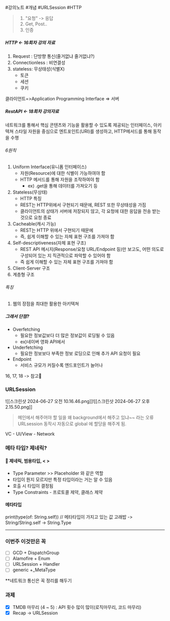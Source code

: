 #강의노트 #개념 #URLSession #HTTP 

>1. "요청" -> 응답
>2. Get, Post..
>3. 인증

##### HTTP <- 16회차 강의 자료
1. Request : 단방향 통신(줄거없냐 줄거없냐?)
2. Connectionless : 비연결성
3. stateless: 무상태성(식별X)
	- 토큰
	- 세션
	- 쿠키

클라이언트=>Application Programming Interface => 서버  

##### RestAPI <- 18회차 강의자료
네트워크를 통해서 핵심 콘텐츠와 기능을 활용할 수 있도록 제공되는 인터페이스, 아키텍쳐 스타일
자원을 중심으로 엔트포인트(URI)를 생성하고, HTTP메서드를 통해 동작을 수행

###### 6원칙
1. Uniform Interface(유니폼 인터페이스)
	- 자원(Resource)에 대한 식별이 가능하여야 함
	- HTTP 메서드를 통해 자원을 조작하여야 함
		- ex) .get을 통해 데이터를 가져오기 등
2. Stateless(무상태)
	- HTTP 특징
	- REST는 HTTP위에서 구현되기 때문에, REST 또한 무상태성을 가짐
	- 클라이언트의 상태가 서버에 저장되지 않고, 각 요청에 대한 응답을 전송 받는 것으로 요청 종료
3. Cacheable(캐시 가능)
	- REST는 HTTP 위에서 구현되기 때문에
	- 즉, 쉽게 이해할 수 있는 자체 표현 구조를 가져야 함 
4. Self-descriptiveness(자체 표현 구조)
	- REST API 메시지(Response/요청 URL/Endpoint 등)만 보고도, 어떤 의도로 구성되어 있는 지 직관적으로 파악할 수 있어야 함
	- 즉 쉽게 이해할 수 있는 자체 표현 구조를 가져야 함
5. Client-Server 구조
6. 계층형 구조

###### 특징
1. 웹의 장점을 최대한 활용한 아키텍쳐

##### 그래서 단점?
- Overfetching
	- 필요한 정보값보다 더 많은 정보값이 로딩될 수 있음
	- ex)네이버 영화 API에서 
- Underfetching 
	- 필요한 정보보다 부족한 정보 로딩으로 인해 추가 API 요청이 필요
- Endpoint
	- 서비스 규모가 커질수록 엔드포인트가 늘어나

16, 17, 18 -> 참고🧡

### URLSession
![[스크린샷 2024-06-27 오전 10.16.46.png]]![[스크린샷 2024-06-27 오후 2.15.50.png]]

> 메인에서 해주어야 할 일을 왜 background에서 해주고 있냐~~ 라는 오류
> URLsession 동작시 자동으로 global 에 할당을 해주게 됨.

VC 
	- UI/View
	- Network


### 메타 타입? 제네릭?

#### 👛 제네릭, 범용타입, < >
 - Type Parameter >> Placeholder 와 같은 역할
 - 타입이 뭔지 모르지만 특정 타입이라는 거는 알 수 있음
 - 호출 시 타입이 결정됨
 - Type Constraints - 프로토콜 제약, 클래스 제약

#### 메타타입
 print(type(of: String.self)) // 메타타입이 가지고 있는 값
	 고래밥 -> String/String.self -> String.Type

----
### 이번주 이것만은 꼭
- [ ] GCD + DispatchGroup
- [ ] Alamofire + Enum
- [ ] URLSession + Handler
- [ ] generic +_MetaType

**네트워크 통신은 꼭 정리를 해두기

### 과제
- [x] TMDB 마무리 (4 ~ 5) : API 횟수 많이 많이(로직마무리,  코드 마무리)
- [x] Recap -> URLSession